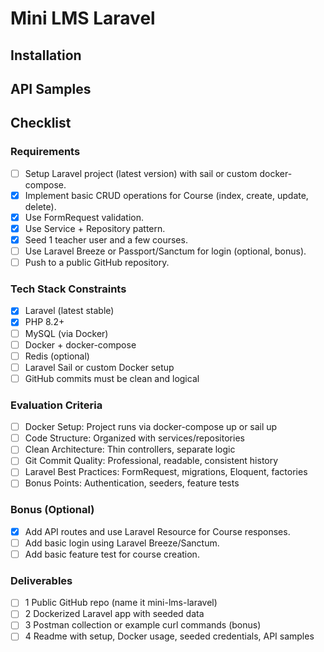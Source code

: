 # Mini LMS Laravel


## Installation
<!-- todo -->

## API Samples
<!-- todo -->

## Checklist
### Requirements
- [ ] Setup Laravel project (latest version) with sail or custom docker-compose.
- [x] Implement basic CRUD operations for Course (index, create, update, delete).
- [x] Use FormRequest validation.
- [x] Use Service + Repository pattern.
- [x] Seed 1 teacher user and a few courses.
- [ ] Use Laravel Breeze or Passport/Sanctum for login (optional, bonus).
- [ ] Push to a public GitHub repository.

### Tech Stack Constraints
- [x] Laravel (latest stable)
- [x] PHP 8.2+
- [ ] MySQL (via Docker)
- [ ] Docker + docker-compose
- [ ] Redis (optional)
- [ ] Laravel Sail or custom Docker setup
- [ ] GitHub commits must be clean and logical

### Evaluation Criteria
- [ ] Docker Setup: Project runs via docker-compose up or sail up
- [ ] Code Structure: Organized with services/repositories
- [ ] Clean Architecture: Thin controllers, separate logic
- [ ] Git Commit Quality: Professional, readable, consistent history
- [ ] Laravel Best Practices: FormRequest, migrations, Eloquent, factories
- [ ] Bonus Points: Authentication, seeders, feature tests

### Bonus (Optional)
- [x]  Add API routes and use Laravel Resource for Course responses.
- [ ]  Add basic login using Laravel Breeze/Sanctum.
- [ ]  Add basic feature test for course creation.

### Deliverables
- [ ] 1 Public GitHub repo (name it mini-lms-laravel)
- [ ] 2 Dockerized Laravel app with seeded data
- [ ] 3 Postman collection or example curl commands (bonus)
- [ ] 4 Readme with setup, Docker usage, seeded credentials, API samples
